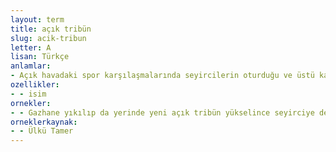 ```yaml
---
layout: term
title: açık tribün
slug: acik-tribun
letter: A
lisan: Türkçe
anlamlar:
- Açık havadaki spor karşılaşmalarında seyircilerin oturduğu ve üstü kapalı olmayan bölüm
ozellikler:
- - isim
ornekler:
- - Gazhane yıkılıp da yerinde yeni açık tribün yükselince seyirciye de bir şey oldu!
orneklerkaynak:
- - Ülkü Tamer
---
```

